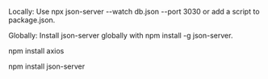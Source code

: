 Locally: Use npx json-server --watch db.json --port 3030 or add a script to package.json.

Globally: Install json-server globally with npm install -g json-server.

npm install axios

npm install json-server